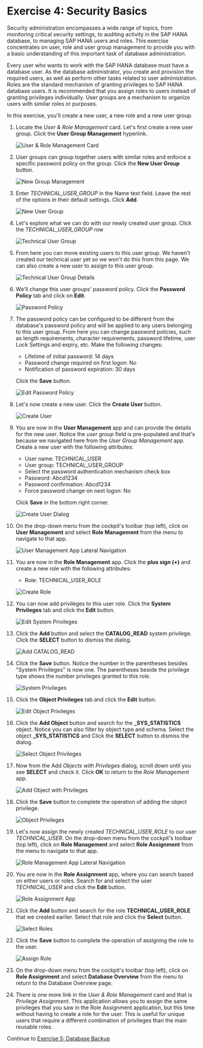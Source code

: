 # Exercise 4: Security Basics

Security administration encompasses a wide range of topics, from monitoring critical security settings, to auditing activity in the SAP HANA database, to managing SAP HANA users and roles.
This exercise concentrates on user, role and user group management to provide you with a basic understanding of this important task of database administration.

Every user who wants to work with the SAP HANA database must have a database user. As the database administrator, you create and provision the required users, as well as perform other tasks related to user administration. Roles are the standard mechanism of granting privileges to SAP HANA database users. It is recommended that you assign roles to users instead of granting privileges individually. User groups are a mechanism to organize users with similar roles or purposes.

In this exercise, you'll create a new user, a new role and a new user group.

1. Locate the *User & Role Management* card. Let's first create a new user group. Click the **User Group Management** hyperlink.

    ![User & Role Management Card](./images/6-01_UserRoleMgmtCard.png)

2. User groups can group together users with similar roles and enforce a specific password policy on the group. Click the **New User Group** button.

    ![New Group Management](./images/6-02_UserGroupMgmt.png)

3. Enter *TECHNICAL_USER_GROUP* in the Name text field. Leave the rest of the options in their default settings. Click **Add**.

    ![New User Group](./images/6-03_NewUserGroup.png)

4. Let's explore what we can do with our newly created user group. Click the *TECHNICAL_USER_GROUP* row

    ![Technical User Group](./images/6-04_TechUserGroup.png)

5. From here you can move existing users to this user group. We haven't created our technical user yet so we won't do this from this page. We can also create a new user to assign to this user group.

    ![Technical User Group Details](./images/6-05_TechUserGroupDetails.png)

6. We'll change this user groups' password policy. Click the **Password Policy** tab and click on **Edit**.

    ![Password Policy](./images/6-06_PasswordPolicy.png)

7. The password policy can be configured to be different from the database's password policy and will be applied to any users belonging to this user group. From here you can change password policies, such as length requirements, character requirements, password lifetime, user Lock Settings and expiry, etc. Make the following changes:

    - Lifetime of initial password: 14 days
    - Password change required on first logon: No
    - Notification of password expiration: 30 days

    Click the **Save** button.

    ![Edit Password Policy](./images/6-07_PasswordPolicyEdit.png)

8. Let's now create a new user. Click the **Create User** button.

    ![Create User](./images/6-08_CreateUser.png)

9. You are now in the  **User Management** app and can provide the details for the new user. Notice the *user group* field is pre-populated and that's because we navigated here from the *User Group Management* app. Create a new user with the following attributes:

    - User name: TECHNICAL_USER
    - User group: TECHNICAL_USER_GROUP
    - Select the password authentication mechanism check box
    - Password: Abcd1234
    - Password confirmation: Abcd1234
    - Force password change on next logon: No

    Click **Save** in the bottom right corner.

    ![Create User Dialog](./images/6-09_CreateUserDialog.png)

10. On the drop-down menu from the cockpit's toolbar (top left), click on **User Management** and select **Role Management** from the menu to navigate to that app.

    ![User Management App Lateral Navigation](./images/6-10_UserMgmtLateralNavigation.png)

11. You are now in the **Role Management** app. Click the **plus sign (+)** and create a new role with the following attributes:

    - Role: TECHNICAL_USER_ROLE

    ![Create Role](./images/6-11_CreateRole.png)

12. You can now add privileges to this user role. Click the **System Privileges** tab and click the **Edit** button.

    ![Edit System Privileges](./images/6-12_Role-EditSysPrivileges.png)

13. Click the **Add** button and select the **CATALOG_READ** system privilege. Click the **SELECT** button to dismiss the dialog.

    ![Add CATALOG_READ](./images/6-13_Role-AddCatalogRead.png)

14. Click the **Save** button. Notice the number in the parentheses besides "System Privileges" is now one. The parentheses beside the privilege type shows the number privileges granted to this role.

    ![System Privileges](./images/6-14_Role-SysPrivileges.png)

15. Click the **Object Privileges** tab and click the **Edit** button.

    ![Edit Object Privileges](./images/6-15_Role-EditObjectPrivileges.png)

16. Click the **Add Object** button and search for the **_SYS_STATISTICS** object. Notice you can also filter by object type and schema. Select the object **_SYS_STATISTICS** and Click the **SELECT** button to dismiss the dialog.

    ![Select Object Privileges](./images/6-16_Role-SelectObjects.png)

17. Now from the Add *Objects with Privileges* dialog, scroll down until you see **SELECT** and check it. Click **OK** to return to the *Role Management* app.

    ![Add Object with Privileges](./images/6-17_Role-AddObjects.png)

18. Click the **Save** button to complete the operation of adding the object privilege.

    ![Object Privileges](./images/6-18_Role-ObjectPrivileges.png)

19. Let's now assign the newly created *TECHNICAL_USER_ROLE* to our user *TECHNICAL_USER*. On the drop-down menu from the cockpit's toolbar (top left), click on **Role Management** and select **Role Assignment** from the menu to navigate to that app.

    ![Role Management App Lateral Navigation](./images/6-19_RoleMgmtLateralNavigation.png)

20. You are now in the **Role Assignment** app, where you can search based on either users or roles. Search for and select the user *TECHNICAL_USER* and click the **Edit** button.

    ![Role Assignment App](./images/6-20_RoleAssignment.png)

21. Click the **Add** button and search for the role **TECHNICAL_USER_ROLE** that we created earlier. Select that role and click the **Select** button.

    ![Select Roles](./images/6-21_RoleAssignment-SelectRoles.png)

22. Click the **Save** button to complete the operation of assigning the role to the user.

    ![Assign Role](./images/6-22_RoleAssignment-SaveAssignRole.png)

23. On the drop-down menu from the cockpit's toolbar (top left), click on **Role Assignment** and select **Database Overview** from the menu to return to the Database Overview page.

24. There is one more link in the *User & Role Management* card and that is *Privilege Assignment*. This application allows you to assign the same privileges that you saw in the Role Assignment application, but this time without having to create a role for the user. This is useful for unique users that require a different combination of privileges than the main reusable roles.

Continue to [Exercise 5: Database Backup](../ex5/README.md)